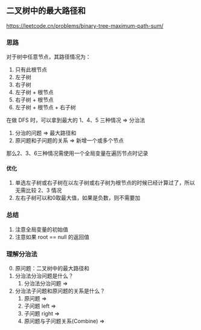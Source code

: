 ## 二叉树中的最大路径和

<https://leetcode.cn/problems/binary-tree-maximum-path-sum/>

### 思路

对于树中任意节点，其路径情况为：

1. 只有此根节点
2. 左子树
3. 右子树
4. 左子树 + 根节点
5. 右子树 + 根节点
6. 左子树 + 根节点 + 右子树

在做 DFS 时，可以拿到最大的 1、4、5 三种情况 => 分治法

1. 分治的问题 => 最大路径和
2. 原问题和子问题的关系 => 新增一个或多个节点

那么2、3、6三种情况需使用一个全局变量在遍历节点时记录

#### 优化

1. 单选左子树或右子树在以左子树或右子树为根节点的时候已经计算过了，所以无需比较 2、3 情况
2. 左右子树可以和0取最大值，如果是负数，则不需要加

### 总结

1. 注意全局变量的初始值
2. 注意如果 root == null 的返回值

### 理解分治法

0. 原问题：二叉树中的最大路径和
1. 分治法分治问题是什么？
    1. 分治法分治问题 =>
2. 分治法子问题和原问题的关系是什么？
    1. 原问题 =>
    2. 子问题 left =>
    3. 子问题 right =>
    4. 原问题与子问题关系(Combine) =>


